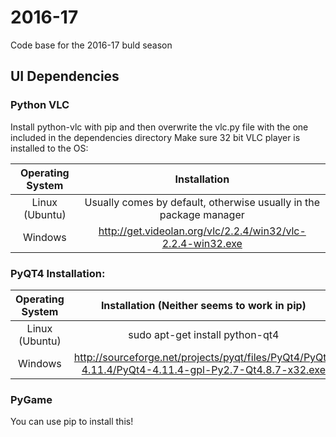 # 2016-17
Code base for the 2016-17 buld season

## UI Dependencies

### Python VLC
Install python-vlc with pip and then overwrite the vlc.py file with the one included in the dependencies directory
Make sure 32 bit VLC player is installed to the OS:

| Operating System | Installation |
| :----------------: | :----------------------------------------------: |
| Linux (Ubuntu) | Usually comes by default, otherwise usually in the package manager |
| Windows | http://get.videolan.org/vlc/2.2.4/win32/vlc-2.2.4-win32.exe |

### PyQT4 Installation:
| Operating System | Installation  (Neither seems to work in pip) |
| :----------------: | :----------------------------------------------: |
| Linux (Ubuntu) | sudo apt-get install python-qt4 |
| Windows | http://sourceforge.net/projects/pyqt/files/PyQt4/PyQt-4.11.4/PyQt4-4.11.4-gpl-Py2.7-Qt4.8.7-x32.exe |

### PyGame
You can use pip to install this!